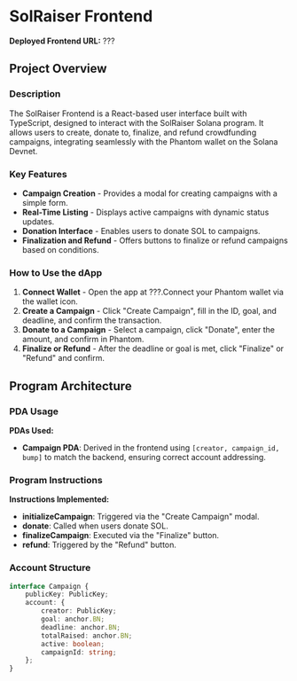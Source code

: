 # SolRaiser Frontend

**Deployed Frontend URL:** ???

## Project Overview

### Description
The SolRaiser Frontend is a React-based user interface built with TypeScript, designed to interact with the SolRaiser Solana program. It allows users to create, donate to, finalize, and refund crowdfunding campaigns, integrating seamlessly with the Phantom wallet on the Solana Devnet.

### Key Features
- **Campaign Creation** - Provides a modal for creating campaigns with a simple form.
- **Real-Time Listing** - Displays active campaigns with dynamic status updates.
- **Donation Interface** - Enables users to donate SOL to campaigns.
- **Finalization and Refund** - Offers buttons to finalize or refund campaigns based on conditions.

### How to Use the dApp
1. **Connect Wallet** - Open the app at ???.Connect your Phantom wallet via the wallet icon.
2. **Create a Campaign** - Click "Create Campaign", fill in the ID, goal, and deadline, and confirm the transaction.
3. **Donate to a Campaign** - Select a campaign, click "Donate", enter the amount, and confirm in Phantom.
4. **Finalize or Refund** - After the deadline or goal is met, click "Finalize" or "Refund" and confirm.

## Program Architecture

### PDA Usage
**PDAs Used:**
- **Campaign PDA**: Derived in the frontend using `[creator, campaign_id, bump]` to match the backend, ensuring correct account addressing.

### Program Instructions
**Instructions Implemented:**
- **initializeCampaign**: Triggered via the "Create Campaign" modal.
- **donate**: Called when users donate SOL.
- **finalizeCampaign**: Executed via the "Finalize" button.
- **refund**: Triggered by the "Refund" button.

### Account Structure
```typescript
interface Campaign {
    publicKey: PublicKey;
    account: {
        creator: PublicKey;
        goal: anchor.BN;
        deadline: anchor.BN;
        totalRaised: anchor.BN;
        active: boolean;
        campaignId: string;
    };
}